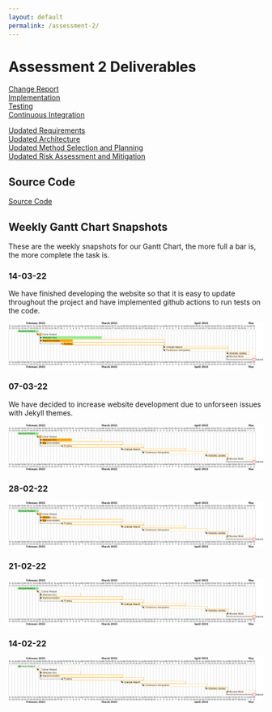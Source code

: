 ```yaml
---
layout: default
permalink: /assessment-2/
---
```


# Assessment 2 Deliverables

[Change Report](https://docs.google.com/document/d/1PAc10rQJX57gxoCuD0eZ9RFhamEbcAVvF12uyv0lOdI/edit?usp=sharing) <br />
[Implementation](https://docs.google.com/document/d/1l7HVIsho-L-jycXZzjZTyJEEJZphWaAleBIuMTKyy-c/edit?usp=sharing) <br />
[Testing](https://docs.google.com/document/d/14p1r_HZkSboNIkHY6SrWJnr87kKzKhqXc0rLkRQXc-c/edit?usp=sharing) <br />
[Continuous Integration](https://docs.google.com/document/d/1URBOpzM-_sJvHf0VjJiVFmzWCubWWfXAmavQols3ZT0/edit?usp=sharing)

[Updated Requirements](https://docs.google.com/document/d/1reFE4AyFq2MmoC6-BC4cxDrsp30229z8x1OinBAUK4g/edit?usp=sharing) <br />
[Updated Architecture](https://docs.google.com/document/d/17Iw9TVWA2Zbt7RSxYuHKW_WeUvk7BZW_dXOHOOvAEIs/edit?usp=sharing) <br />
[Updated Method Selection and Planning](https://docs.google.com/document/d/1FhnTvtkPFI7qnTZMOmHF039lDpX0cqr8xuI-_lTJ54o/edit?usp=sharing) <br />
[Updated Risk Assessment and Mitigation](https://docs.google.com/document/d/1lW_p9v4pXOmkDZ1XTupeFcbQuhjPCJ4jCDCN_vLW3Fw/edit?usp=sharing)

## Source Code

[Source Code](https://github.com/ENG1-Team-29/Assessment-2)

## Weekly Gantt Chart Snapshots

These are the weekly snapshots for our Gantt Chart, the more full a bar is, the more complete the task is.

### 14-03-22

We have finished developing the website so that it is easy to update throughout the project and have implemented github actions to run tests on the code.

![gantt chart for 14-03-22](/img/snapshots/14-03-22.png)

### 07-03-22

We have decided to increase website development due to unforseen issues with Jekyll themes.

![gantt chart for 07-03-22](/img/snapshots/07-03-22.png)

### 28-02-22

![gantt chart for 28-02-22](/img/snapshots/28-02-22.png)

### 21-02-22

![gantt chart for 21-02-22](/img/snapshots/21-02-22.png)

### 14-02-22

![gantt chart for 14-02-22](/img/snapshots/14-02-22.png)
